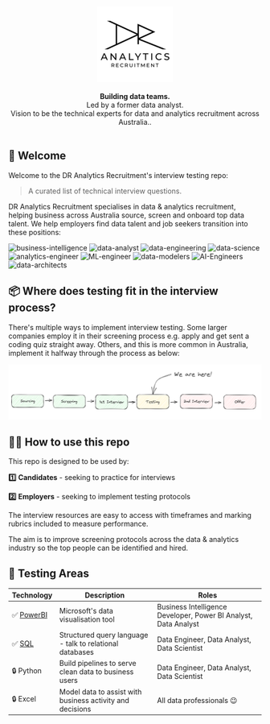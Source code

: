 <div align="center">	
	<p>	
      <div>	
				<img src="./admin/DR-analytics-recruitment-logo.png" width="150"  alt="DR Analytics Recruitment">	
			</div>	
      <br>
			<b>Building data teams.</b>	
			<div>Led by a former data analyst. 
</div>
			<div>Vision to be the technical experts for data and analytics recruitment across Australia..</div>
			</br>
		</a>	
	</p>	
</div>	


## :wave: Welcome 

Welcome to the DR Analytics Recruitment's interview testing repo:

> A curated list of technical interview questions.

DR Analytics Recruitment specialises in data & analytics recruitment, helping business across Australia source, screen and onboard top data talent. We help employers find data talent and job seekers transition into these positions:

![business-intelligence](https://img.shields.io/badge/business%20intelligences%20developers-FFA532)
![data-analyst](https://img.shields.io/badge/data%20analysts-FFA532)
![data-engineering](https://img.shields.io/badge/data%20engineers-FFA532)
![data-science](https://img.shields.io/badge/data%20scientists-FFA532)
![analytics-engineer](https://img.shields.io/badge/analytics%20engineers-FFA532)
![ML-engineer](https://img.shields.io/badge/ML%20engineers-FFA532)
![data-modelers](https://img.shields.io/badge/data%20modelers-FFA532)
![AI-Engineers](https://img.shields.io/badge/AI%20engineers-FFA532)
![data-architects](https://img.shields.io/badge/data%20architects-FFA532)


## 📦 Where does testing fit in the interview process?

There's multiple ways to implement interview testing. Some larger companies employ it in their screening process e.g. apply and get sent a coding quiz straight away. Others, and this is more common in Australia, implement it halfway through the process as below:

<div align="center">	
	<p>	
      <div>	
				<img src="./admin/interview-diagram.png" width="800"  alt="DR Analytics Recruitment">	
			</div>	
   </div>

## 👨‍🏫 How to use this repo

This repo is designed to be used by:

**1️⃣** **Candidates** - seeking to practice for interviews

**2️⃣** **Employers** - seeking to implement testing protocols

The interview resources are easy to access with timeframes and marking rubrics included to measure performance.

The aim is to improve screening protocols across the data & analytics industry so the top people can be identified and hired. 


## 🏦 Testing Areas


| Technology | Description | Roles |
| - | - | - |
| ✅ [PowerBI](./001-powerBI) | Microsoft's data visualisation tool | Business Intelligence Developer, Power BI Analyst, Data Analyst |
| ✅ [SQL](./002-SQL) | Structured query language - talk to relational databases | Data Engineer, Data Analyst, Data Scientist | 
| 🔒 Python | Build pipelines to serve clean data to business users | Data Engineer, Data Analyst, Data Scientist |
| 🔒 Excel | Model data to assist with business activity and decisions | All data professionals 😉 |





